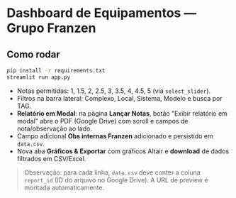 
# Dashboard de Equipamentos — Grupo Franzen

## Como rodar
```bash
pip install -r requirements.txt
streamlit run app.py
```
- Notas permitidas: 1, 1.5, 2, 2.5, 3, 3.5, 4, 4.5, 5 (via `select_slider`).
- Filtros na barra lateral: Complexo, Local, Sistema, Modelo e busca por TAG.
- **Relatório em Modal**: na página **Lançar Notas**, botão "Exibir relatório em modal" abre o PDF (Google Drive) com scroll e campos de nota/observação ao lado.
- Campo adicional **Obs internas Franzen** adicionado e persistido em `data.csv`.
- Nova aba **Gráficos & Exportar** com gráficos Altair e **download** de dados filtrados em CSV/Excel.

> Observação: para cada linha, `data.csv` deve conter a coluna `report_id` (ID do arquivo no Google Drive). A URL de preview é montada automaticamente.
